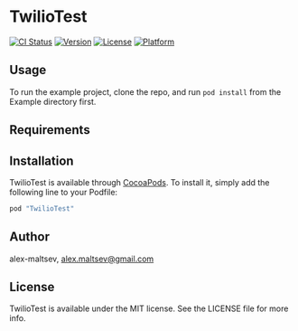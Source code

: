 # TwilioTest

[![CI Status](http://img.shields.io/travis/alex-maltsev/TwilioTest.svg?style=flat)](https://travis-ci.org/alex-maltsev/TwilioTest)
[![Version](https://img.shields.io/cocoapods/v/TwilioTest.svg?style=flat)](http://cocoapods.org/pods/TwilioTest)
[![License](https://img.shields.io/cocoapods/l/TwilioTest.svg?style=flat)](http://cocoapods.org/pods/TwilioTest)
[![Platform](https://img.shields.io/cocoapods/p/TwilioTest.svg?style=flat)](http://cocoapods.org/pods/TwilioTest)

## Usage

To run the example project, clone the repo, and run `pod install` from the Example directory first.

## Requirements

## Installation

TwilioTest is available through [CocoaPods](http://cocoapods.org). To install
it, simply add the following line to your Podfile:

```ruby
pod "TwilioTest"
```

## Author

alex-maltsev, alex.maltsev@gmail.com

## License

TwilioTest is available under the MIT license. See the LICENSE file for more info.
